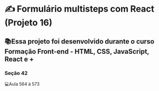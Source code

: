 <h1> ✍️ Formulário multisteps com React (Projeto 16)</h1>

<h2>📚Essa projeto foi desenvolvido durante o curso <strong>Formação Front-end - HTML, CSS, JavaScript, React e +</strong></h2>

<h3>Seção 42</h3>
<p>💻Aula 564 à 573</P>